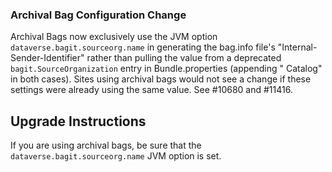 ### Archival Bag Configuration Change

Archival Bags now exclusively use the JVM option `dataverse.bagit.sourceorg.name` in generating the bag.info file's "Internal-Sender-Identifier" rather than pulling the value from a deprecated `bagit.SourceOrganization` entry in Bundle.properties (appending " Catalog" in both cases). Sites using archival bags would not see a change if these settings were already using the same value. See #10680 and #11416.

## Upgrade Instructions

If you are using archival bags, be sure that the `dataverse.bagit.sourceorg.name` JVM option is set.


